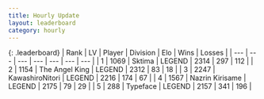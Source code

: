 ```yaml
---
title: Hourly Update
layout: leaderboard
category: hourly
---
```


{: .leaderboard}
| Rank | LV | Player | Division | Elo | Wins | Losses |
| --- | --- | --- | --- | --- | --- | --- |
| <span data-change="0">1</span> | 1069 | <span title="ID: 353063">Sktima</span> | LEGEND | <span data-change="5">2314</span> | <span data-change="2">297</span> | <span data-change="0">112</span> |
| <span data-change="0">2</span> | 1154 | <span title="ID: 547162">The Angel King</span> | LEGEND | <span data-change="6">2312</span> | <span data-change="1">83</span> | <span data-change="0">18</span> |
| <span data-change="0">3</span> | 2247 | <span title="ID: 164871">KawashiroNitori</span> | LEGEND | <span data-change="0">2216</span> | <span data-change="0">174</span> | <span data-change="0">67</span> |
| <span data-change="0">4</span> | 1567 | <span title="ID: 315148">Nazrin Kirisame</span> | LEGEND | <span data-change="9">2175</span> | <span data-change="2">79</span> | <span data-change="0">29</span> |
| <span data-change="0">5</span> | 288 | <span title="ID: 628233">Typeface</span> | LEGEND | <span data-change="4">2157</span> | <span data-change="2">341</span> | <span data-change="1">196</span> |